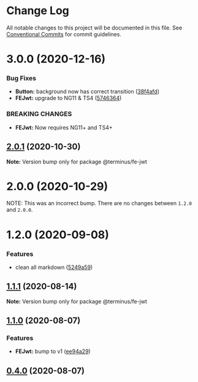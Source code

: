 # Change Log

All notable changes to this project will be documented in this file.
See [Conventional Commits](https://conventionalcommits.org) for commit guidelines.

# 3.0.0 (2020-12-16)


### Bug Fixes

* **Button:** background now has correct transition ([38f4afd](https://github.com/GetTerminus/terminus-oss/commit/38f4afd779813eab15ceea23b760ff5e6940c7bc))
* **FEJwt:** upgrade to NG11 & TS4 ([5746364](https://github.com/GetTerminus/terminus-oss/commit/57463648fba92a8fc30949c69c28d42860c5bc7c))


### BREAKING CHANGES

* **FEJwt:** Now requires NG11+ and TS4+





## [2.0.1](https://github.com/GetTerminus/terminus-oss/compare/@terminus/fe-jwt@2.0.0...@terminus/fe-jwt@2.0.1) (2020-10-30)

**Note:** Version bump only for package @terminus/fe-jwt





# 2.0.0 (2020-10-29)


NOTE: This was an incorrect bump. There are no changes between `1.2.0` and `2.0.0`.





# 1.2.0 (2020-09-08)


### Features

* clean all markdown ([5249a59](https://github.com/GetTerminus/terminus-oss/commit/5249a59486be63b6d9a0be7a801defb9b6adcedc))





## [1.1.1](https://github.com/GetTerminus/terminus-oss/compare/@terminus/fe-jwt@1.1.0...@terminus/fe-jwt@1.1.1) (2020-08-14)

**Note:** Version bump only for package @terminus/fe-jwt

## [1.1.0](https://github.com/GetTerminus/terminus-oss/compare/@terminus/fe-jwt@0.4.0...@terminus/fe-jwt@1.1.0) (2020-08-07)

### Features

* **FEJwt:** bump to v1 ([ee94a29](https://github.com/GetTerminus/terminus-oss/commit/ee94a299fe82f2c1292b0e5a3f2926f34dbe5d46))

## [0.4.0](https://github.com/GetTerminus/terminus-oss/compare/@terminus/fe-jwt@0.3.0...@terminus/fe-jwt@0.4.0) (2020-08-07)
